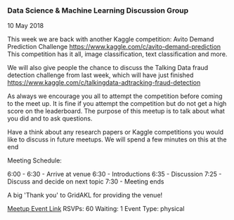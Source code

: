 ### Data Science & Machine Learning Discussion Group
10 May 2018

This week we are back with another Kaggle competition: Avito Demand Prediction Challenge https://www.kaggle.com/c/avito-demand-prediction This competition has it all, image classification, text classification and more.

We will also give people the chance to discuss the Talking Data fraud detection challenge from last week, which will have just finished https://www.kaggle.com/c/talkingdata-adtracking-fraud-detection

As always we encourage you all to attempt the competition before coming to the meet up. It is fine if you attempt the competition but do not get a high score on the leaderboard. The purpose of this meetup is to talk about what you did and to ask questions.

Have a think about any research papers or Kaggle competitions you would like to discuss in future meetups. We will spend a few minutes on this at the end

Meeting Schedule:

6:00 - 6:30 - Arrive at venue
6:30 - Introductions
6:35 - Discussion
7:25 - Discuss and decide on next topic
7:30 - Meeting ends

A big 'Thank you' to GridAKL for providing the venue!

[Meetup Event Link](https://www.meetup.com/Data-Science-Discussion-Auckland/events/246203265)
RSVPs: 60
Waiting: 1
Event Type: physical

